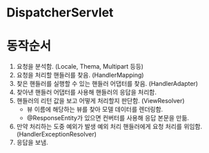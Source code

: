 # DispatcherServlet

# 동작순서
1. 요청을 분석함. (Locale, Thema, Multipart 등등)
2. 요청을 처리할 핸들러를 찾음. (HandlerMapping)
3. 찾은 핸들러를 실행할 수 있는 핸들러 어댑터를 찾음. (HandlerAdapter)
4. 찾아낸 핸들러 어댑터를 사용해 핸들러의 응답을 처리함.
5. 핸들러의 리턴 값을 보고 어떻게 처리할지 판단함. (ViewResolver)
    - 뷰 이름에 해당하는 뷰를 찾아 모델 데이터를 렌더링함.
    - @ResponseEntity가 있으면 컨버터를 사용해 응답 본문을 만듦.
6. 만약 처리하는 도중 예외가 발생 예외 처리 핸들러에게 요청 처리를 위임함. (HandlerExceptionResolver)
7. 응답을 보냄.
